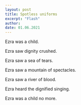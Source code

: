 ```yaml
---
layout: post
title: Spotless uniforms
excerpt: "Flash"
author:
date: 01.06.2021
---
```


Ezra was a child. 

Ezra saw dignity crushed. 

Ezra saw a sea of tears. 

Ezra saw a mountain of spectacles. 

Ezra saw a river of blood. 

Ezra heard the dignified singing. 

Ezra was a child no more.
